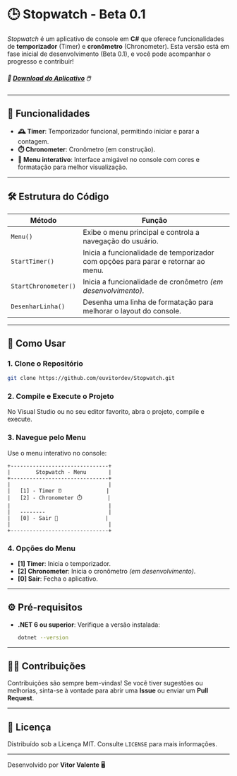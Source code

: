 
# 🕒 Stopwatch - Beta 0.1

_Stopwatch_ é um aplicativo de console em **C#** que oferece funcionalidades de **temporizador** (Timer) e **cronômetro** (Chronometer). Esta versão está em fase inicial de desenvolvimento (Beta 0.1), e você pode acompanhar o progresso e contribuir!

##### 🚀 [**Download do Aplicativo**](https://github.com/euvitordev/Stopwatch/releases/tag/v0.0.1-beta.1) 🖱️

---

## 🧰 Funcionalidades

- **🕰️ Timer**: Temporizador funcional, permitindo iniciar e parar a contagem.
- **⏱️ Chronometer**: Cronômetro (em construção).
- **📜 Menu interativo**: Interface amigável no console com cores e formatação para melhor visualização.

---

## 🛠️ Estrutura do Código

| Método           | Função                                                                                         |
| ---------------- | ---------------------------------------------------------------------------------------------- |
| `Menu()`         | Exibe o menu principal e controla a navegação do usuário.                                      |
| `StartTimer()`   | Inicia a funcionalidade de temporizador com opções para parar e retornar ao menu.              |
| `StartChronometer()` | Inicia a funcionalidade de cronômetro _(em desenvolvimento)._                             |
| `DesenharLinha()` | Desenha uma linha de formatação para melhorar o layout do console.                           |

---

## 🚀 Como Usar

### 1. Clone o Repositório
```bash
git clone https://github.com/euvitordev/Stopwatch.git
```

### 2. Compile e Execute o Projeto

No Visual Studio ou no seu editor favorito, abra o projeto, compile e execute.

### 3. Navegue pelo Menu
Use o menu interativo no console:
```plaintext
+-------------------------------+
|        Stopwatch - Menu       |
+-------------------------------+
|                               |
|   [1] - Timer ⏰              |
|   [2] - Chronometer ⏱️        |
|                               |
|   --------                    |
|   [0] - Sair 🚪               |
|                               |
+-------------------------------+
```

### 4. Opções do Menu
- **[1] Timer**: Inicia o temporizador.
- **[2] Chronometer**: Inicia o cronômetro _(em desenvolvimento)_.
- **[0] Sair**: Fecha o aplicativo.

---

## ⚙️ Pré-requisitos

- **.NET 6 ou superior**: 
  Verifique a versão instalada:
  ```bash
  dotnet --version
  ```

---

## 🧑‍💻 Contribuições

Contribuições são sempre bem-vindas! Se você tiver sugestões ou melhorias, sinta-se à vontade para abrir uma **Issue** ou enviar um **Pull Request**.

---

## 📝 Licença

Distribuído sob a Licença MIT. Consulte `LICENSE` para mais informações.

---

Desenvolvido por **Vitor Valente** 🖥️
